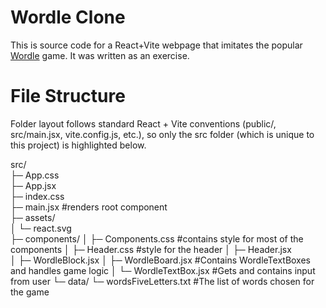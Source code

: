 # Wordle Clone
This is source code for a React+Vite webpage that imitates the popular [Wordle](https://www.nytimes.com/games/wordle/index.html) game.
It was written as an exercise.

# File Structure
Folder layout follows standard React + Vite conventions
(public/, src/main.jsx, vite.config.js, etc.), so only the src folder (which is unique to this project) is highlighted below.

src/  
├─ App.css  
├─ App.jsx  
├─ index.css  
├─ main.jsx                 #renders root component  
├─ assets/  
│  └─ react.svg  
├─ components/
│  ├─ Components.css        #contains style for most of the components
│  ├─ Header.css            #style for the header
│  ├─ Header.jsx           
│  ├─ WordleBlock.jsx
│  ├─ WordleBoard.jsx       #Contains WordleTextBoxes and handles game logic
│  └─ WordleTextBox.jsx     #Gets and contains input from user
└─ data/
   └─ wordsFiveLetters.txt  #The list of words chosen for the game

